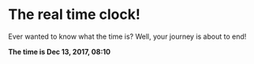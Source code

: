 # The real time clock!

Ever wanted to know what the time is? Well, your journey is about to end!

**The time is Dec 13, 2017, 08:10**